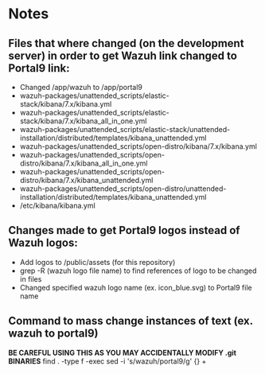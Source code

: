 # Notes
## Files that where changed (on the development server) in order to get Wazuh link changed to Portal9 link:
- Changed /app/wazuh to /app/portal9
- wazuh-packages/unattended_scripts/elastic-stack/kibana/7.x/kibana.yml
- wazuh-packages/unattended_scripts/elastic-stack/kibana/7.x/kibana_all_in_one.yml
- wazuh-packages/unattended_scripts/elastic-stack/unattended-installation/distributed/templates/kibana_unattended.yml
- wazuh-packages/unattended_scripts/open-distro/kibana/7.x/kibana.yml
- wazuh-packages/unattended_scripts/open-distro/kibana/7.x/kibana_all_in_one.yml
- wazuh-packages/unattended_scripts/open-distro/kibana/7.x/kibana_unattended.yml
- wazuh-packages/unattended_scripts/open-distro/unattended-installation/distributed/templates/kibana_unattended.yml
- /etc/kibana/kibana.yml
## Changes made to get Portal9 logos instead of Wazuh logos:
- Add logos to /public/assets (for this repository)
- grep -R (wazuh logo file name) to find references of logo to be changed in files
- Changed specified wazuh logo name (ex. icon_blue.svg) to Portal9 file name
## Command to mass change instances of text (ex. wazuh to portal9)
**BE CAREFUL USING THIS AS YOU MAY ACCIDENTALLY MODIFY .git BINARIES**
find . -type f -exec sed -i 's/wazuh/portal9/g' {} +
